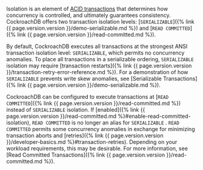Isolation is an element of [ACID transactions](https://en.wikipedia.org/wiki/ACID) that determines how concurrency is controlled, and ultimately guarantees consistency. CockroachDB offers two transaction isolation levels: [`SERIALIZABLE`]({% link {{ page.version.version }}/demo-serializable.md %}) and [`READ COMMITTED`]({% link {{ page.version.version }}/read-committed.md %}).

By default, CockroachDB executes all transactions at the strongest ANSI transaction isolation level: `SERIALIZABLE`, which permits no concurrency anomalies. To place all transactions in a serializable ordering, `SERIALIZABLE` isolation may require [transaction restarts]({% link {{ page.version.version }}/transaction-retry-error-reference.md %}). For a demonstration of how `SERIALIZABLE` prevents write skew anomalies, see [Serializable Transactions]({% link {{ page.version.version }}/demo-serializable.md %}).

CockroachDB can be configured to execute transactions at [`READ COMMITTED`]({% link {{ page.version.version }}/read-committed.md %}) instead of `SERIALIZABLE` isolation. If [enabled]({% link {{ page.version.version }}/read-committed.md %}#enable-read-committed-isolation), `READ COMMITTED` is no longer an alias for `SERIALIZABLE` . `READ COMMITTED` permits some concurrency anomalies in exchange for minimizing transaction aborts and [retries]({% link {{ page.version.version }}/developer-basics.md %}#transaction-retries). Depending on your workload requirements, this may be desirable. For more information, see [Read Committed Transactions]({% link {{ page.version.version }}/read-committed.md %}).